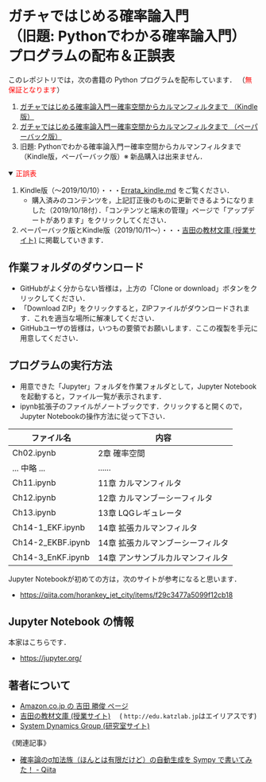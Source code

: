 # ガチャではじめる確率論入門<br/>（旧題: Pythonでわかる確率論入門）<br/>プログラムの配布＆正誤表

このレポジトリでは，次の書籍の Python プログラムを配布しています．
（<font color="red">無保証となります</font>）

1. [ガチャではじめる確率論入門ー確率空間からカルマンフィルタまで （Kindle版）](https://amzn.to/32rvHrf)
2. [ガチャではじめる確率論入門ー確率空間からカルマンフィルタまで （ペーパーバック版）](https://amzn.to/2TmcyTU)
3. 旧題: Pythonでわかる確率論入門ー確率空間からカルマンフィルタまで （Kindle版，ペーパーバック版）※ 新品購入は出来ません．

<details open>
<summary><font color="red">正誤表</font></summary>

1. Kindle版（〜2019/10/10）・・・[Errata_kindle.md](Errata_kindle.md) をご覧ください．
    + 購入済みのコンテンツを，上記訂正後のものに更新できるようになりました（2019/10/18付）．「コンテンツと端末の管理」ページで「アップデートがあります」をクリックしてください．
1. ペーパーバック版とKindle版（2019/10/11〜）・・・[吉田の教材文庫 (授業サイト)](https://ktysd.github.io/books/pb) に掲載していきます．

</details>


## 作業フォルダのダウンロード

* GitHubがよく分からない皆様は，上方の「Clone or download」ボタンをクリックしてください．
* 「Download ZIP」をクリックすると，ZIPファイルがダウンロードされます．これを適当な場所に解凍してください．
* GitHubユーザの皆様は，いつもの要領でお願いします．ここの複製を手元に用意してください．

## プログラムの実行方法

* 用意できた「Jupyter」フォルダを作業フォルダとして，Jupyter Notebook を起動すると，ファイル一覧が表示されます．
* ipynb拡張子のファイルがノートブックです．クリックすると開くので，Jupyter Notebookの操作方法に従って下さい．

|ファイル名|内容|
|----|----|
|Ch02.ipynb|2章 確率空間|
|... 中略 ...|......|
|Ch11.ipynb|11章 カルマンフィルタ|
|Ch12.ipynb|12章 カルマンブーシーフィルタ|
|Ch13.ipynb|13章 LQGレギュレータ|
|Ch14-1_EKF.ipynb|14章 拡張カルマンフィルタ|
|Ch14-2_EKBF.ipynb|14章 拡張カルマンブーシーフィルタ|
|Ch14-3_EnKF.ipynb|14章 アンサンブルカルマンフィルタ|

Jupyter Notebookが初めての方は，次のサイトが参考になると思います．

* https://qiita.com/horankey_jet_city/items/f29c3477a5099f12cb18

## Jupyter Notebook の情報

本家はこちらです．

* https://jupyter.org/

## 著者について

* [Amazon.co.jp の 吉田 勝俊 ページ](https://www.amazon.co.jp/-/e/B004LU422W)
* [吉田の教材文庫 (授業サイト)](https://ktysd.github.io) 　( `http://edu.katzlab.jp`はエイリアスです)
* [System Dynamics Group (研究室サイト)](http://www.katzlab.jp)

《関連記事》
* [確率論のσ加法族（ほんとは有限だけど）の自動生成を Sympy で書いてみた！ - Qiita](https://qiita.com/ktsysd/items/97f75330f9492e727799)


